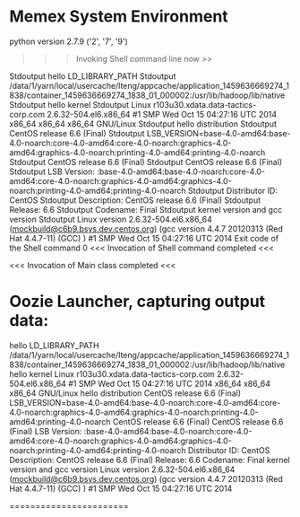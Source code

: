 

# Memex System Environment


python version 
2.7.9
('2', '7', '9')
>>> Invoking Shell command line now >>

Stdoutput hello LD_LIBRARY_PATH
Stdoutput /data/1/yarn/local/usercache/lteng/appcache/application_1459636669274_1838/container_1459636669274_1838_01_000002:/usr/lib/hadoop/lib/native
Stdoutput hello kernel
Stdoutput Linux r103u30.xdata.data-tactics-corp.com 2.6.32-504.el6.x86_64 #1 SMP Wed Oct 15 04:27:16 UTC 2014 x86_64 x86_64 x86_64 GNU/Linux
Stdoutput hello distribution
Stdoutput CentOS release 6.6 (Final)
Stdoutput LSB_VERSION=base-4.0-amd64:base-4.0-noarch:core-4.0-amd64:core-4.0-noarch:graphics-4.0-amd64:graphics-4.0-noarch:printing-4.0-amd64:printing-4.0-noarch
Stdoutput CentOS release 6.6 (Final)
Stdoutput CentOS release 6.6 (Final)
Stdoutput LSB Version:  :base-4.0-amd64:base-4.0-noarch:core-4.0-amd64:core-4.0-noarch:graphics-4.0-amd64:graphics-4.0-noarch:printing-4.0-amd64:printing-4.0-noarch
Stdoutput Distributor ID:   CentOS
Stdoutput Description:  CentOS release 6.6 (Final)
Stdoutput Release:  6.6
Stdoutput Codename: Final
Stdoutput kernel version and gcc version
Stdoutput Linux version 2.6.32-504.el6.x86_64 (mockbuild@c6b9.bsys.dev.centos.org) (gcc version 4.4.7 20120313 (Red Hat 4.4.7-11) (GCC) ) #1 SMP Wed Oct 15 04:27:16 UTC 2014
Exit code of the Shell command 0
<<< Invocation of Shell command completed <<<


<<< Invocation of Main class completed <<<


Oozie Launcher, capturing output data:
=======================
hello LD_LIBRARY_PATH
/data/1/yarn/local/usercache/lteng/appcache/application_1459636669274_1838/container_1459636669274_1838_01_000002:/usr/lib/hadoop/lib/native
hello kernel
Linux r103u30.xdata.data-tactics-corp.com 2.6.32-504.el6.x86_64 #1 SMP Wed Oct 15 04:27:16 UTC 2014 x86_64 x86_64 x86_64 GNU/Linux
hello distribution
CentOS release 6.6 (Final)
LSB_VERSION=base-4.0-amd64:base-4.0-noarch:core-4.0-amd64:core-4.0-noarch:graphics-4.0-amd64:graphics-4.0-noarch:printing-4.0-amd64:printing-4.0-noarch
CentOS release 6.6 (Final)
CentOS release 6.6 (Final)
LSB Version:    :base-4.0-amd64:base-4.0-noarch:core-4.0-amd64:core-4.0-noarch:graphics-4.0-amd64:graphics-4.0-noarch:printing-4.0-amd64:printing-4.0-noarch
Distributor ID: CentOS
Description:    CentOS release 6.6 (Final)
Release:    6.6
Codename:   Final
kernel version and gcc version
Linux version 2.6.32-504.el6.x86_64 (mockbuild@c6b9.bsys.dev.centos.org) (gcc version 4.4.7 20120313 (Red Hat 4.4.7-11) (GCC) ) #1 SMP Wed Oct 15 04:27:16 UTC 2014


=======================